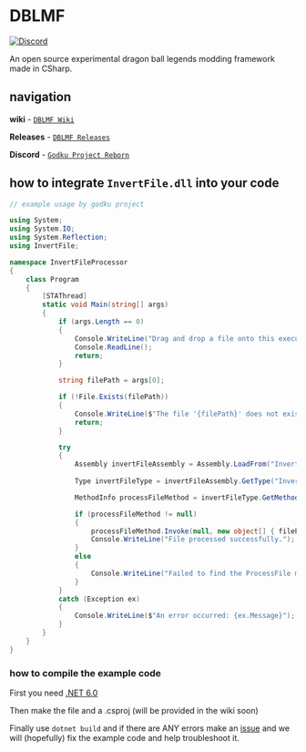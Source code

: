 # DBLMF

[![Discord](https://invidget.switchblade.xyz/godkuprojectreborn)](https://discord.gg/godkuprojectreborn)


An open source experimental dragon ball legends modding framework made in CSharp.

## navigation



**wiki** - [`DBLMF Wiki`](https://github.com/GodkuProjectReborn/DBLMF/wiki)

**Releases** - [`DBLMF Releases`](https://github.com/GodkuProjectReborn/DBLMF/releases)

**Discord** - [`Godku Project Reborn`](https://discord.gg/godkuprojectreborn)


## how to integrate `InvertFile.dll` into your code

```csharp
// example usage by godku project

using System;
using System.IO;
using System.Reflection;
using InvertFile;

namespace InvertFileProcessor
{
    class Program
    {
        [STAThread]
        static void Main(string[] args)
        {
            if (args.Length == 0)
            {
                Console.WriteLine("Drag and drop a file onto this executable to process it.");
                Console.ReadLine();
                return;
            }

            string filePath = args[0];

            if (!File.Exists(filePath))
            {
                Console.WriteLine($"The file '{filePath}' does not exist.");
                return;
            }

            try
            {
                Assembly invertFileAssembly = Assembly.LoadFrom("InvertFile.dll");
                
                Type invertFileType = invertFileAssembly.GetType("InvertFile.InvertFile");

                MethodInfo processFileMethod = invertFileType.GetMethod("ProcessFile", BindingFlags.Public | BindingFlags.Static);

                if (processFileMethod != null)
                {
                    processFileMethod.Invoke(null, new object[] { filePath });
                    Console.WriteLine("File processed successfully.");
                }
                else
                {
                    Console.WriteLine("Failed to find the ProcessFile method in InvertFile.dll.");
                }
            }
            catch (Exception ex)
            {
                Console.WriteLine($"An error occurred: {ex.Message}");
            }
        }
    }
}
```

### how to compile the example code

First you need [.NET 6.0](https://dotnet.microsoft.com/en-us/download/dotnet/6.0)

Then make the file and a .csproj (will be provided in the wiki soon)

Finally use `dotnet build` and if there are ANY errors make an [issue](https://github.com/GodkuProjectReborn/DBLMF/issues) and we will (hopefully) fix the example code and help troubleshoot it.
